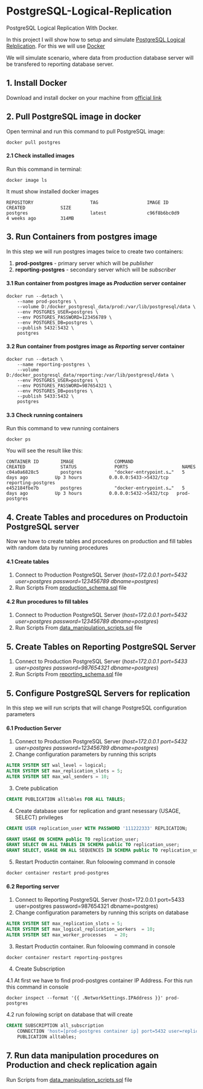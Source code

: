 # PostgreSQL-Logical-Replication
PostgreSQL Logical Replication With Docker.

In this project I will show how to setup and simulate [PostgreSQL Logical Relplication](https://www.postgresql.org/docs/13/logical-replication.html).
For this we will use [Docker](https://www.docker.com/)

We will simulate scenario, where data from production database server will be transfered to reporting database server.

## 1. Install Docker 
Download and install docker on your machine from [official link](https://www.docker.com/get-started)

## 2. Pull PostgreSQL image in docker 
Open terminal and run this command to pull PostgreSQL image:
```docker
docker pull postgres
```
#### 2.1 Check installed images
Run this command in terminal:
```docker
docker image ls
```
It must show installed docker images
```docker
REPOSITORY                     TAG                  IMAGE ID            CREATED             SIZE
postgres                       latest               c96f8b6bc0d9        4 weeks ago         314MB
```

## 3. Run Containers from postgres image 
In this step we will run postgres images twice to create two containers:
1. **prod-postgres** - primary server which will be *publisher*
2. **reporting-postgres** - secondary server which will be *subscriber*

#### 3.1 Run container from postgres image as *Production* server container
```docker
docker run --detach \
    --name prod-postgres \
    --volume D:/docker_postgresql_data/prod:/var/lib/postgresql/data \
    --env POSTGRES_USER=postgres \
    --env POSTGRES_PASSWORD=123456789 \
    --env POSTGRES_DB=postgres \
    --publish 5432:5432 \
    postgres
```
#### 3.2 Run container from postgres image as *Reporting* server container
```docker
docker run --detach \
    --name reporting-postgres \
    --volume D:/docker_postgresql_data/reporting:/var/lib/postgresql/data \
    --env POSTGRES_USER=postgres \
    --env POSTGRES_PASSWORD=987654321 \
    --env POSTGRES_DB=postgres \
    --publish 5433:5432 \
    postgres
```
#### 3.3 Check running containers
Run this command to vew running containers
```docker
docker ps
```
You will see the result like this:
```docker
CONTAINER ID        IMAGE               COMMAND                  CREATED             STATUS              PORTS                    NAMES
c04a0a6828c5        postgres            "docker-entrypoint.s…"   5 days ago          Up 3 hours          0.0.0.0:5433->5432/tcp   reporting-postgres
e452184fbe7b        postgres            "docker-entrypoint.s…"   5 days ago          Up 3 hours          0.0.0.0:5432->5432/tcp   prod-postgres
```

## 4. Create Tables and procedures on Productoin PostgreSQL server
Now we have to create tables and procedures on production and fill tables with random data by running procedures

#### 4.1 Create tables
1. Connect to Production PostgreSQL Server (*host=172.0.0.1 port=5432 user=postgres password=123456789 dbname=postgres*)
2. Run Scripts From [production_schema.sql](https://github.com/IrakliTabagari/PostgreSQL-Logical-Replication/blob/main/production_schema.sql) file

#### 4.2 Run procedures to fill tables
1. Connect to Production PostgreSQL Server (*host=172.0.0.1 port=5432 user=postgres password=123456789 dbname=postgres*)
2. Run Scripts From [data_manipulation_scripts.sql](https://github.com/IrakliTabagari/PostgreSQL-Logical-Replication/blob/main/data_manipulation_scripts.sql) file

## 5. Create Tables on Reporting PostgreSQL Server
1. Connect to Production PostgreSQL Server (*host=172.0.0.1 port=5433 user=postgres password=987654321 dbname=postgres*)
2. Run Scripts From [reporting_schema.sql](https://github.com/IrakliTabagari/PostgreSQL-Logical-Replication/blob/main/reporting_schema.sql) file 

## 5. Configure PostgreSQL Servers for replication
In this step we will run scripts that will change PostgreSQL configuration parameters

#### 6.1 Production Server
1. Connect to Production PostgreSQL Server (*host=172.0.0.1 port=5432 user=postgres password=123456789 dbname=postgres*)
2. Change configuration parameters by running this scripts
```sql
ALTER SYSTEM SET wal_level = logical;
ALTER SYSTEM SET max_replication_slots = 5;
ALTER SYSTEM SET max_wal_senders = 10;
```
3. Crete publication
```sql
CREATE PUBLICATION alltables FOR ALL TABLES;
```
4. Create database user for replication and grant nesessary (USAGE, SELECT) privileges
```sql
CREATE USER replication_user WITH PASSWORD '111222333' REPLICATION;

GRANT USAGE ON SCHEMA public TO replication_user;
GRANT SELECT ON ALL TABLES IN SCHEMA public TO replication_user;
GRANT SELECT, USAGE ON ALL SEQUENCES IN SCHEMA public TO replication_user;
```
5. Restart Productin container. Run foloowing command in console
```docker
docker container restart prod-postgres
```

#### 6.2 Reporting server
1. Connect to Reporting PostgreSQL Server (host=172.0.0.1 port=5433 user=postgres password=987654321 dbname=postgres)
2. Change configuration parameters by running this scripts on database
```sql
ALTER SYSTEM SET max_replication_slots = 5;
ALTER SYSTEM SET max_logical_replication_workers  = 10;
ALTER SYSTEM SET max_worker_processes   = 20;
```
3. Restart Productin container. Run foloowing command in console
```docker
docker container restart reporting-postgres
```
4. Create Subscription

4.1 At first we have to find prod-postgres container IP Address. For this run this command in console
```docker
docker inspect --format '{{ .NetworkSettings.IPAddress }}' prod-postgres
```
4.2 run folowing script on database that will create
```sql
CREATE SUBSCRIPTION all_subscription
    CONNECTION 'host=[prod-postgres container ip] port=5432 user=replication_user password=111222333 dbname=postgres'
    PUBLICATION alltables;
```

## 7. Run data manipulation procedures on Production and check replication again
Run Scripts from [data_manipulation_scripts.sql](https://github.com/IrakliTabagari/PostgreSQL-Logical-Replication/blob/main/data_manipulation_scripts.sql) file
